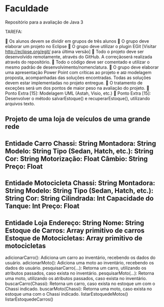# Faculdade
Repositório para a avaliação de Java 3

TAREFA:

 Os alunos devem se dividir em grupos de três alunos
 O grupo deve elaborar um projeto no Eclipse
 O grupo deve utilizar o plugin EGit [Visitar http://eclipse.org/egit/ para última versão]
 Todo o projeto deve ser desenvolvido remotamente, através do GitHub. A
correçãoserá realizada através do repositório.
 Todo o código deve ser comentado e utilizar o mesmo padrão de
desenvolvimento/nomenclatura.
 O grupo deve elaborar uma apresentação Power Point com críticas ao projeto e aϖ
modelagem proposta, acompanhadas das soluções encontradas. Todas as soluções
devem estar implementadas no projeto entregue.
 O tratamento de exceções será um dos pontos de maior peso na avaliação do projeto.
 Ponto Extra [15]: Modelagem UML (Astah, Visio, etc.)
 Ponto Extra [15]: Desenvolver o método salvarEstoque() e recuperarEstoque(),
utilizando arquivos texto.

Projeto de uma loja de veículos de uma grande rede
------------------------------------------------------------------------------------------------------------------------------
Entidade Carro
Chassi: String
Montadora: String
Modelo: String
Tipo (Sedan, Hatch, etc.): String
Cor: String
Motorização: Float
Câmbio: String
Preço: Float
------------------------------------------------------------------------------------------------------------------------------
Entidade Motocicleta
Chassi: String
Montadora: String
Modelo: String
Tipo (Sedan, Hatch, etc.): String 
Cor: String
Cilindrada: Int
Capacidade do Tanque: Int
Preço: Float
------------------------------------------------------------------------------------------------------------------------------
Entidade Loja
Endereço: String
Nome: String
Estoque de Carros: Array primitivo de carros
Estoque de Motocicletas: Array primitivo de motocicletas
------------------------------------------------------------------------------------------------------------------------------
adicionarCarro(): Adiciona um carro ao inventário, recebendo os dados do usuário.
adicionarMoto(): Adiciona uma moto ao inventário, recebendo os dados do usuário.
pesquisarCarro(...): Retorna um carro, utilizando os atributos passados, caso exista no
inventário.
pesquisarMoto(...): Retorna uma moto, utilizando os atributos passados, caso exista no
inventário.
buscarCarro(Chassi): Retorna um carro, caso exista no estoque um com o Chassi indicado.
buscarMoto(Chassi): Retorna uma moto, caso exista no estoque uma com o Chassi indicado.
listarEstoquedeMotos()
listarEstoquedeCarros() 
